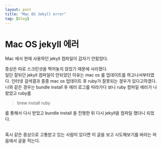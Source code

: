 ```yaml
---
layout: post
title: "Mac OS Jekyll error"
tag: [blog]
---
```


# Mac OS jekyll 에러
Mac 에서 현재 사용하던 jekyll 컴파일이 갑자기 안됬었다.<br/>

증상은 따로 스크린샷을 찍어놓지 않았기 때문에 사라졌다.<br/>
일단 잘되던 jekyll 컴파일이 안되었던 이유는 mac os 를 업데이트를 하고나서부터였다. 
인터넷 검색결과 종종 mac os 업데이트 후 ruby가 잘못되는 경우가 있다고하였다. 나와 같은 경우는 bundle install 후 에러 로그를 따라가다 보니
ruby 컴파일 에러가 나왔었고 ruby를 
> brew install ruby

를 통해서 다시 받았고 bundle install 을 진행한 뒤 다시 jekyll을 컴파일 했더니 되었다.

<br/>
혹시 같은 증상으로 고통받고 있는 사람이 있다면 이 글을 보고 시도해보기를 바라는 마음에서 글을 적는다.

